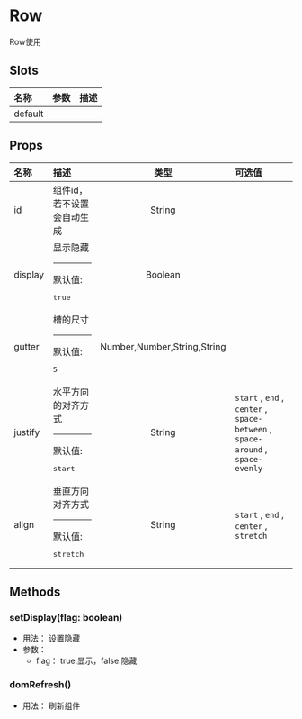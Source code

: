 # Row


Row使用

## Slots

| 名称    | 参数 | 描述 |
| :------ | :--- | :--- |
| default |      |      |

## Props

| 名称    | 描述                                              |             类型            | 可选值                                                                         |
| :------ | :------------------------------------------------ | :-------------------------: | :----------------------------------------------------------------------------- |
| id      | 组件id，若不设置会自动生成                        |            String           |                                                                                |
| display | 显示隐藏<hr>默认值:<br><pre>true</pre>            |           Boolean           |                                                                                |
| gutter  | 槽的尺寸<hr>默认值:<br><pre>5</pre>               | Number,Number,String,String |                                                                                |
| justify | 水平方向的对齐方式<hr>默认值:<br><pre>start</pre> |            String           | `start` , `end` , `center` , `space-between` , `space-around` , `space-evenly` |
| align   | 垂直方向对齐方式<hr>默认值:<br><pre>stretch</pre> |            String           | `start` , `end` , `center` , `stretch`                                         |

## Methods

### setDisplay(flag: boolean)
- 用法： 设置隐藏
- 参数：
	 - flag： true:显示，false:隐藏

### domRefresh()
- 用法： 刷新组件
